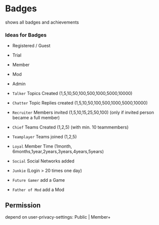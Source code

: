 # Badges
shows all badges and achievements

### Ideas for Badges

- Registered / Guest
- Trial
- Member
- Mod
- Admin

- `Talker` Topics Created (1,5,10,50,100,500,1000,5000,10000)
- `Chatter` Topic Replies created (1,5,10,50,100,500,1000,5000,10000)

- `Recruiter` Members invited (1,5,10,15,25,50,100) (only if invited person became a full member)
- `Chief` Teams Created (1,2,5) (with min. 10 teammembers)
- `Teamplayer` Teams joined (1,2,5)
- `Loyal` Member Time (1month, 6months,1year,2years,3years,4years,5years)

- `Social` Social Networks added
- `Junkie` (Login > 20 times one day)

- `Future Gamer` add a Game
- `Father of Mod` add a Mod



## Permission
depend on user-privacy-settings:
Public | Member+
